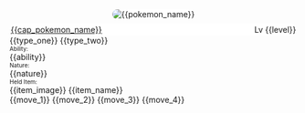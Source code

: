 <div class="trainer-pokemon-card">
  <div style="display: grid; row-gap: 0.5rem">
    <img src="../../img/pokemon/{{pokemon_name}}.png" alt={{pokemon_name}} style="border-radius: 10px; background-color: #fff; justify-self: center;"/>
    <div style="display: flex; flex-direction: row; background-color: white; justify-content: space-between; border-radius: 10px; padding:2px; align-items: center;">
      <a href="/route-testing/pokemon/{{page_title}}">{{cap_pokemon_name}}</a>
      Lv {{level}}
    </div>
  </div>
  <div class="trainer-pokemon-attributes">
    <div>
      {{type_one}}
      {{type_two}}
    </div>
    <div>
      <p style="margin: 0px; font-size: 10px;">Ability:</p>
      {{ability}}
    </div>
    <div>
      <p style="margin: 0px; font-size: 10px;">Nature:</p>
      {{nature}}
    </div>
    <div>
      <p style="margin: 0px; font-size: 10px;">Held Item:</p>
      <div style="display: flex; align-items: center">
        {{item_image}}
        {{item_name}}
      </div>
    </div>
  </div>
  <div class="trainer-pokemon-moveset">
    {{move_1}}
    {{move_2}}
    {{move_3}}
    {{move_4}}
  </div>
</div>
